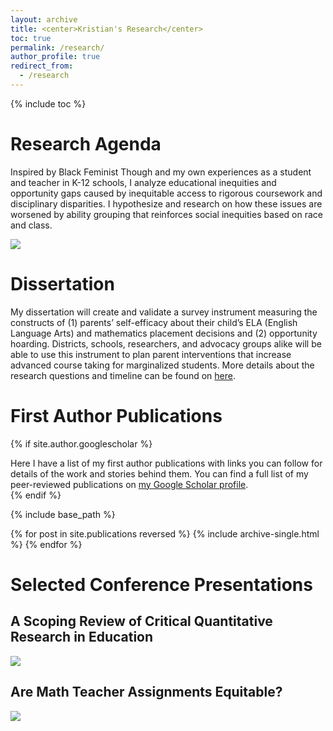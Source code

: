 ```yaml
---
layout: archive
title: <center>Kristian's Research</center>
toc: true
permalink: /research/
author_profile: true
redirect_from:
  - /research
---
```


{% include toc %}

# Research Agenda

Inspired by Black Feminist Though and my own experiences as a student and teacher in K-12 schools, I analyze educational inequities and opportunity gaps caused by inequitable access to rigorous coursework and disciplinary disparities. I hypothesize and research on how these issues are worsened by ability grouping that reinforces social inequities based on race and class.

![](https://github.com/kedosomwan/kedosomwan.github.io/assets/172934087/945a664b-e555-44bd-947e-3fac3c420978)

# Dissertation
My dissertation will create and validate a survey instrument measuring the constructs of (1) parents’ self-efficacy about their child’s ELA (English Language Arts) and mathematics placement decisions and (2) opportunity hoarding. Districts, schools, researchers, and advocacy groups alike will be able to use this instrument to plan parent interventions that increase advanced course taking for marginalized students. More details about the research questions and timeline can be found on [here](https://kedosomwan.github.io/dissertation).

# First Author Publications

{% if site.author.googlescholar %}
  <div class="wordwrap">Here I have a list of my first author publications with links you can follow for details of the work and stories behind them. You can find a full list of my peer-reviewed publications on <a href="{{site.author.googlescholar}}">my Google Scholar profile</a>.</div>
{% endif %}

{% include base_path %}

{% for post in site.publications reversed %}
  {% include archive-single.html %}
{% endfor %}


# Selected Conference Presentations

## A Scoping Review of Critical Quantitative Research in Education

![](https://github.com/kedosomwan/kedosomwan.github.io/assets/172934087/f291b78e-b68d-437c-aeaa-5693872e852a)

## Are Math Teacher Assignments Equitable?

![](https://github.com/kedosomwan/kedosomwan.github.io/assets/172934087/81b909d7-ae34-42fb-9a9a-a859ea0b8583)
